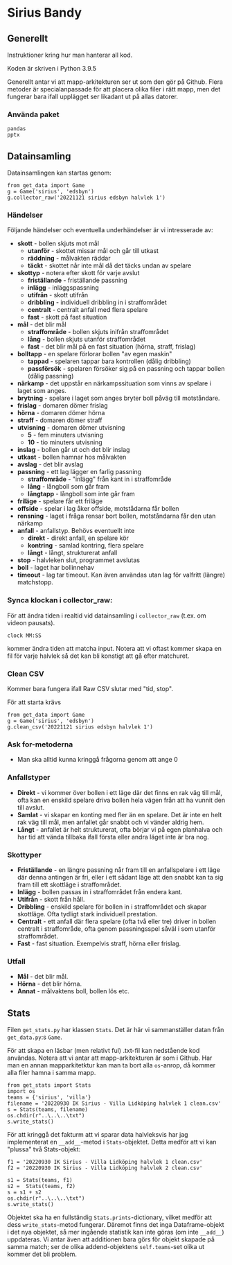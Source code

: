 # Sirius Bandy
## Generellt
Instruktioner kring hur man hanterar all kod. 

Koden är skriven i Python 3.9.5

Generellt antar vi att mapp-arkitekturen ser ut som den gör på Github. Flera metoder är specialanpassade för att placera olika filer i rätt mapp, men det fungerar bara ifall upplägget ser likadant ut på allas datorer. 

### Använda paket
```
pandas
pptx
```

## Datainsamling
Datainsamlingen kan startas genom:
```
from get_data import Game
g = Game('sirius', 'edsbyn')
g.collector_raw('20221121 sirius edsbyn halvlek 1')
```

### Händelser
Följande händelser och eventuella underhändelser är vi intresserade av:
* **skott** - bollen skjuts mot mål
  * **utanför** - skottet missar mål och går till utkast
  * **räddning** - målvakten räddar
  * **täckt** - skottet når inte mål då det täcks undan av spelare
* **skottyp** - notera efter skott för varje avslut
  * **friställande** - friställande passning
  * **inlägg** - inläggspassning
  * **utifrån** - skott utifrån
  * **dribbling** - individuell dribbling in i straffområdet
  * **centralt** - centralt anfall med flera spelare
  * **fast** - skott på fast situation
* **mål** - det blir mål
  * **straffområde** - bollen skjuts inifrån straffområdet 
  * **lång** - bollen skjuts utanför straffområdet
  * **fast** - det blir mål på en fast situation (hörna, straff, frislag)
* **bolltapp** - en spelare förlorar bollen "av egen maskin"
  * **tappad** - spelaren tappar bara kontrollen (dålig dribbling)
  * **passförsök** - spelaren försöker sig på en passning och tappar bollen (dålig passning)
* **närkamp** - det uppstår en närkampssituation som vinns av spelare i laget som anges. 
* **brytning** - spelare i laget som anges bryter boll påväg till motståndare.
* **frislag** - domaren dömer frislag
* **hörna** - domaren dömer hörna
* **straff** - domaren dömer straff
* **utvisning** - domaren dömer utvisning
  * **5** - fem minuters utvisning
  * **10** - tio minuters utvisning 
* **inslag** - bollen går ut och det blir inslag
* **utkast** - bollen hamnar hos målvakten
* **avslag** - det blir avslag
* **passning** - ett lag lägger en farlig passning 
  * **straffområde** - "inlägg" från kant in i straffområde
  * **lång** - långboll som går fram
  * **långtapp** - långboll som inte går fram
* **friläge** - spelare får ett friläge
* **offside** - spelar i lag åker offside, motstådarna får bollen
* **rensning** - laget i fråga rensar bort bollen, motståndarna får den utan närkamp
* **anfall** - anfallstyp. Behövs eventuellt inte
  * **direkt** - direkt anfall, en spelare kör
  * **kontring** - samlad kontring, flera spelare
  * **långt** - långt, strukturerat anfall 
* **stop** - halvleken slut, programmet avslutas
* **boll** - laget har bollinnehav
* **timeout** - lag tar timeout. Kan även användas utan lag för valfritt (längre) matchstopp. 

### Synca klockan i collector_raw:
För att ändra tiden i realtid vid datainsamling i ```collector_raw``` (t.ex. om videon pausats).
```
clock MM:SS
```
kommer ändra tiden att matcha input. Notera att vi oftast kommer skapa en fil för varje halvlek så det kan bli konstigt att gå efter matchuret. 

### Clean CSV
Kommer bara fungera ifall Raw CSV slutar med "tid, stop".

För att starta krävs
```
from get_data import Game
g = Game('sirius', 'edsbyn')
g.clean_csv('20221121 sirius edsbyn halvlek 1')
```

### Ask for-metoderna
* Man ska alltid kunna kringgå frågorna genom att ange 0

### Anfallstyper
* **Direkt** -  vi kommer över bollen i ett läge där det finns en rak väg till mål, ofta kan en enskild spelare driva bollen hela vägen från att ha vunnit den till avslut.
* **Samlat** - vi skapar en konting med fler än en spelare. Det är inte en helt rak väg till mål, men anfallet går snabbt och vi vänder aldrig hem.
* **Långt** - anfallet är helt strukturerat, ofta börjar vi på egen planhalva och har tid att vända tillbaka ifall första eller andra läget inte är bra nog.

### Skottyper
* **Friställande** - en längre passning når fram till en anfallspelare i ett läge där denna antingen är fri, eller i ett sådant läge att den snabbt kan ta sig fram till ett skottläge i straffområdet.
* **Inlägg** - bollen passas in i straffområdet från endera kant. 
* **Utifrån** - skott från håll. 
* **Dribbling** - enskild spelare för bollen in i straffområdet och skapar skottläge. Ofta tydligt stark individuell prestation. 
* **Centralt** - ett anfall där flera spelare (ofta två eller tre) driver in bollen centralt i straffområde, ofta genom passningsspel såväl i som utanför straffområdet.
* **Fast** - fast situation. Exempelvis straff, hörna eller frislag. 

### Utfall
* **Mål** - det blir mål.
* **Hörna** - det blir hörna.
* **Annat** - målvaktens boll, bollen lös etc.


## Stats
Filen ```get_stats.py``` har klassen ```Stats```. Det är här vi sammanställer datan från ```get_data.py```:s ```Game```. 

För att skapa en läsbar (men relativt ful) .txt-fil kan nedstående kod användas. Notera att vi antar att mapp-arkitekturen är som i Github. Har man en annan mapparkitetktur kan man ta bort alla ```os```-anrop, då kommer alla filer hamna i samma mapp.

```
from get_stats import Stats
import os
teams = {'sirius', 'villa'}
filename = '20220930 IK Sirius - Villa Lidköping halvlek 1 clean.csv'
s = Stats(teams, filename)
os.chdir(r"..\..\..\txt") 
s.write_stats()
```

För att kringgå det fakturm att vi sparar data halvleksvis har jag implementerat en ```__add__```-metod i ```Stats```-objektet. Detta medför att vi kan "plussa" två Stats-objekt:
 ```
 f1 = '20220930 IK Sirius - Villa Lidköping halvlek 1 clean.csv'
f2 = '20220930 IK Sirius - Villa Lidköping halvlek 2 clean.csv'

 s1 = Stats(teams, f1) 
 s2 =  Stats(teams, f2)
 s = s1 + s2
 os.chdir(r"..\..\..\txt") 
 s.write_stats()
 ``` 
 Objektet ska ha en fullständig ```Stats.prints```-dictionary, vilket medför att dess ```write_stats```-metod fungerar. Däremot finns det inga Dataframe-objekt i det nya objektet, så mer ingående statistik kan inte göras (om inte ```__add__```) uppdateras. Vi antar även att additionen bara görs för objekt skapade på samma match; ser de olika addend-objektens ```self.teams```-set olika ut kommer det bli problem. 
